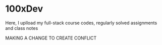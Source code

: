 # 100xDev 
Here, I uplload my full-stack course codes, regularly solved assignments and class notes

MAKING A CHANGE TO CREATE CONFLICT
